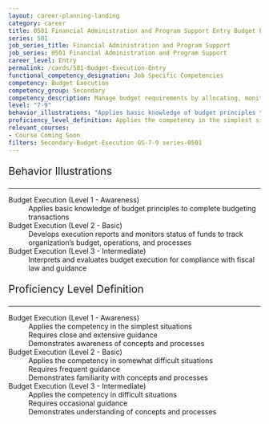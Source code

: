 ```yaml
---
layout: career-planning-landing
category: career
title: 0501 Financial Administration and Program Support Entry Budget Execution
series: 501
job_series_title: Financial Administration and Program Support
job_series: 0501 Financial Administration and Program Support
career_level: Entry
permalink: /cards/501-Budget-Execution-Entry
functional_competency_designation: Job Specific Competencies
competency: Budget Execution
competency_group: Secondary
competency_description: Manage budget requirements by allocating, monitoring, and analyzing budgets in compliance with statutory/regulatory guidance.
level: "7-9"
behavior_illustrations: "Applies basic knowledge of budget principles to complete budgeting transactions ? Develops execution reports and monitors status of funds to track organization’s budget, operations, and processes ? Interprets and evaluates budget execution for compliance with fiscal law and guidance"
proficiency_level_definition: Applies the competency in the simplest situations ? Requires close and extensive guidance ? Demonstrates awareness of concepts and processes ? Applies the competency in somewhat difficult situations ? Requires frequent guidance ? Demonstrates familiarity with concepts and processes ? Applies the competency in difficult situations ? Requires occasional guidance ? Demonstrates understanding of concepts and processes
relevant_courses: 
- Course Coming Soon
filters: Secondary-Budget-Execution GS-7-9 series-0501
---
```


<div class="desktop:grid-col-6 margin-y-3">
  <div class="border-top-2 bg-white padding-3 shadow-5 height-full members-hover border-1px button-border border-top-blue radius-lg">
    <p style="font-size:21px" class="text-bold label-color">Behavior Illustrations</p>
    <hr style="border-color: #4F9E99 !important;"/>
    <dl class="text-base card-content-color"><dt>Budget Execution (Level 1 - Awareness)</dt><dd>Applies basic knowledge of budget principles to complete budgeting transactions</dd><dt>Budget Execution (Level 2 - Basic)</dt><dd>Develops execution reports and monitors status of funds to track organization’s budget, operations, and processes</dd><dt>Budget Execution (Level 3 - Intermediate)</dt><dd>Interprets and evaluates budget execution for compliance with fiscal law and guidance</dd></dl>
  </div>
</div>
<div class="desktop:grid-col-6 margin-y-3">
  <div class="border-top-2 bg-white padding-3 shadow-5 height-full members-hover border-1px button-border border-top-blue radius-lg">
    <p style="font-size:21px" class="text-bold label-color">Proficiency Level Definition</p>
     <hr style="border-color: #4F9E99 !important;"/>
    <dl class="text-base card-content-color"><dt>Budget Execution (Level 1 - Awareness)</dt><dd>Applies the competency in the simplest situations </dd><dd> Requires close and extensive guidance </dd><dd> Demonstrates awareness of concepts and processes</dd><dt>Budget Execution (Level 2 - Basic)</dt><dd>Applies the competency in somewhat difficult situations </dd><dd> Requires frequent guidance </dd><dd> Demonstrates familiarity with concepts and processes</dd><dt>Budget Execution (Level 3 - Intermediate)</dt><dd>Applies the competency in difficult situations </dd><dd> Requires occasional guidance </dd><dd> Demonstrates understanding of concepts and processes</dd></dl>
  </div>
</div>